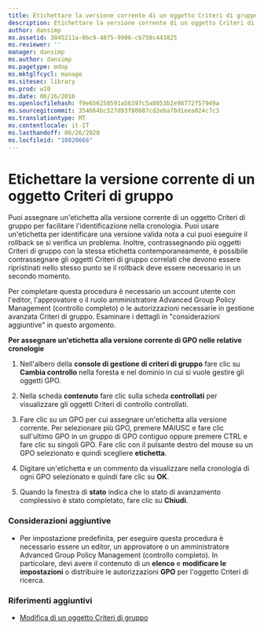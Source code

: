 ```yaml
---
title: Etichettare la versione corrente di un oggetto Criteri di gruppo
description: Etichettare la versione corrente di un oggetto Criteri di gruppo
author: dansimp
ms.assetid: 3845211a-0bc9-4875-9906-cb758c443825
ms.reviewer: ''
manager: dansimp
ms.author: dansimp
ms.pagetype: mdop
ms.mktglfcycl: manage
ms.sitesec: library
ms.prod: w10
ms.date: 06/16/2016
ms.openlocfilehash: f9e656258591a56397c5a8053b2e98772f57949a
ms.sourcegitcommit: 354664bc527d93f80687cd2eba70d1eea024c7c3
ms.translationtype: MT
ms.contentlocale: it-IT
ms.lasthandoff: 06/26/2020
ms.locfileid: "10820666"
---
```

# Etichettare la versione corrente di un oggetto Criteri di gruppo


Puoi assegnare un'etichetta alla versione corrente di un oggetto Criteri di gruppo per facilitare l'identificazione nella cronologia. Puoi usare un'etichetta per identificare una versione valida nota a cui puoi eseguire il rollback se si verifica un problema. Inoltre, contrassegnando più oggetti Criteri di gruppo con la stessa etichetta contemporaneamente, è possibile contrassegnare gli oggetti Criteri di gruppo correlati che devono essere ripristinati nello stesso punto se il rollback deve essere necessario in un secondo momento.

Per completare questa procedura è necessario un account utente con l'editor, l'approvatore o il ruolo amministratore Advanced Group Policy Management (controllo completo) o le autorizzazioni necessarie in gestione avanzata Criteri di gruppo. Esaminare i dettagli in "considerazioni aggiuntive" in questo argomento.

**Per assegnare un'etichetta alla versione corrente di GPO nelle relative cronologie**

1.  Nell'albero della **console di gestione di criteri di gruppo** fare clic su **Cambia controllo** nella foresta e nel dominio in cui si vuole gestire gli oggetti GPO.

2.  Nella scheda **contenuto** fare clic sulla scheda **controllati** per visualizzare gli oggetti Criteri di controllo controllati.

3.  Fare clic su un GPO per cui assegnare un'etichetta alla versione corrente. Per selezionare più GPO, premere MAIUSC e fare clic sull'ultimo GPO in un gruppo di GPO contiguo oppure premere CTRL e fare clic su singoli GPO. Fare clic con il pulsante destro del mouse su un GPO selezionato e quindi scegliere **etichetta**.

4.  Digitare un'etichetta e un commento da visualizzare nella cronologia di ogni GPO selezionato e quindi fare clic su **OK**.

5.  Quando la finestra di **stato** indica che lo stato di avanzamento complessivo è stato completato, fare clic su **Chiudi**.

### Considerazioni aggiuntive

-   Per impostazione predefinita, per eseguire questa procedura è necessario essere un editor, un approvatore o un amministratore Advanced Group Policy Management (controllo completo). In particolare, devi avere il contenuto di un **elenco** e **modificare le impostazioni** o distribuire le autorizzazioni **GPO** per l'oggetto Criteri di ricerca.

### Riferimenti aggiuntivi

-   [Modifica di un oggetto Criteri di gruppo](editing-a-gpo-agpm30ops.md)

 

 





